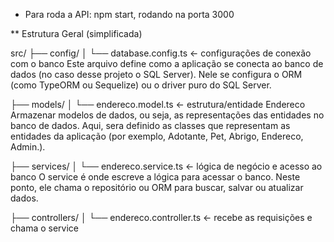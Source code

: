 - Para roda a API: npm start, rodando na porta 3000

** Estrutura Geral (simplificada)

src/
├── config/
│   └── database.config.ts     ← configurações de conexão com o banco
    Este arquivo define como a aplicação se conecta ao banco de dados (no caso desse projeto o SQL Server). Nele se configura o ORM (como TypeORM ou Sequelize) ou o driver puro do SQL Server.

├── models/
│   └── endereco.model.ts      ← estrutura/entidade Endereco
    Armazenar modelos de dados, ou seja, as representações das entidades no banco de dados. Aqui, sera definido as classes que representam as entidades da aplicação (por exemplo, Adotante, Pet, Abrigo, Endereco, Admin.).

├── services/
│   └── endereco.service.ts    ← lógica de negócio e acesso ao banco
    O service é onde escreve a lógica para acessar o banco. Neste ponto, ele chama o repositório ou ORM para buscar, salvar ou atualizar dados.
    
├── controllers/
│   └── endereco.controller.ts ← recebe as requisições e chama o service
